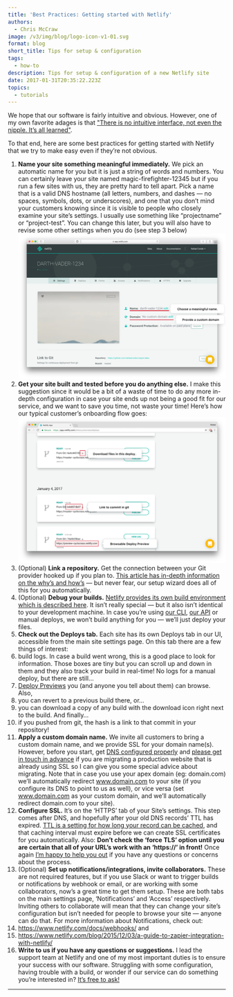 ```yaml
---
title: 'Best Practices: Getting started with Netlify'
authors:
  - Chris McCraw
image: /v3/img/blog/logo-icon-v1-01.svg
format: blog
short_title: Tips for setup & configuration
tags:
  - how-to
description: Tips for setup & configuration of a new Netlify site
date: 2017-01-31T20:35:22.223Z
topics:
  - tutorials
---
```

We hope that our software is fairly intuitive and obvious.  However, one of my own favorite adages is that ["There is no intuitive interface, not even the nipple.  It’s all learned"](http://www.greenend.org.uk/rjk/misc/nipple.html).

To that end, here are some best practices for getting started with Netlify that we try to make easy even if they’re not obvious.  

 1. **Name your site something meaningful immediately.**  We pick an automatic name for you but it is just a string of words and numbers.  You can certainly leave your site named magic-firefighter-12345 but if you run a few sites with us, they are pretty hard to tell apart.  Pick a name that is a valid DNS hostname (all letters, numbers, and dashes — no spaces, symbols, dots, or underscores), and one that you don’t mind your customers knowing since it is visible to people who closely examine your site’s settings.  I usually use something like “projectname” or “project-test”.  You can change this later, but you will also have to revise some other settings when you do (see step 3 below)
    ![screenshot of settings page](/v3/img/blog/screen1.png)
 2. **Get your site built and tested before you do anything else.**  I make this suggestion since it would be a bit of a waste of time to do any more in-depth configuration in case your site ends up not being a good fit for our service, and we want to save you time, not waste your time!  Here’s how our typical customer’s onboarding flow goes:
    ![screenshot of deploys tab](/v3/img/blog/screen2.png)
 3. (Optional) **Link a repository.**  Get the connection between your Git provider hooked up if you plan to.  [This article has in-depth information on the why’s and how’s](https://www.netlify.com/docs/continuous-deployment/) — but never fear, our setup wizard does all of this for you automatically.
 4. (Optional) **Debug your builds.**  [Netlify provides its own build environment which is described here](https://www.netlify.com/blog/2016/10/18/how-our-build-bots-build-sites/).  It isn’t really special — but it also isn’t identical to your development machine.  In case you’re using [our CLI](https://www.netlify.com/docs/cli), [our API](https://www.netlify.com/docs/api/) or manual deploys, we won’t build anything for you — we’ll just deploy your files.
 5. **Check out the Deploys tab.**  Each site has its own Deploys tab in our UI, accessible from the main site settings page.  On this tab there are a few things of interest:
 6. build logs.  In case a build went wrong, this is a good place to look for information.  Those boxes are tiny but you can scroll up and down in them and they also track your build in real-time!  No logs for a manual deploy, but there are still…
 7. [Deploy Previews](https://www.netlify.com/blog/2016/07/20/introducing-deploy-previews-in-netlify/) you (and anyone you tell about them) can browse.  Also,
 8. you can revert to a previous build there, or…
 9. you can download a copy of any build with the download icon right next to the build.  And finally…
10. if you pushed from git, the hash is a link to that commit in your repository!
11. **Apply a custom domain name.**  We invite all customers to bring a custom domain name, and we provide SSL for your domain name(s).  However, before you start, get [DNS configured properly](https://www.netlify.com/docs/custom-domains/) and [please get in touch in advance](https://www.netlify.com/support/) if you are migrating a production website that is already using SSL so I can give you some special advice about migrating.  Note that in case you use your apex domain (eg: domain.com) we’ll automatically redirect www.domain.com to your site (if you configure its DNS to point to us as well), or vice versa (set www.domain.com as your custom domain, and we’ll automatically redirect domain.com to your site).
12. **Configure SSL.**  It’s on the ‘HTTPS’ tab of your Site’s settings. This step comes after DNS, and hopefully after your old DNS records’ TTL has expired.   [TTL is a setting for how long your record can be cached](http://dyn.com/blog/dyn-tech-everything-you-ever-wanted-to-know-about-ttls/), and that caching interval must expire before we can create SSL certificates for you automatically.  Also: **Don’t check the ‘force TLS’ option until you are certain that all of your URL’s work with an ‘https://’ in front!**  Once again [I’m happy to help you out](https://www.netlify.com/support/) if you have any questions or concerns about the process.
13. (Optional) **Set up notifications/integrations, invite collaborators.**  These are not required features, but if you use Slack or want to trigger builds or notifications by webhook or email, or are working with some collaborators, now’s a great time to get them setup.  These are both tabs on the main settings page, ‘Notifications’ and ‘Access’ respectively.  Inviting others to collaborate will mean that they can change your site’s configuration but isn’t needed for people to browse your site — anyone can do that.  For more information about Notifications, check out:
14. https://www.netlify.com/docs/webhooks/ and
15. https://www.netlify.com/blog/2015/12/03/a-guide-to-zapier-integration-with-netlify/
16. **Write to us if you have any questions or suggestions.**  I lead the support team at Netlify and one of my most important duties is to ensure your success with our software.  Struggling with some configuration, having trouble with a build, or wonder if our service can do something you’re interested in?  [It’s free to ask!](https://www.netlify.com/support/)

---

